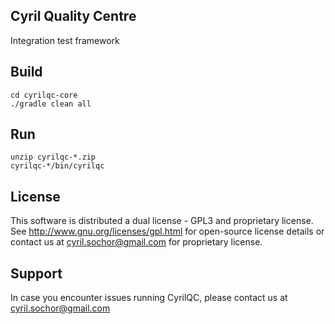 Cyril Quality Centre
--------------------
Integration test framework

Build
-----
    cd cyrilqc-core
    ./gradle clean all

Run
---
    unzip cyrilqc-*.zip
    cyrilqc-*/bin/cyrilqc

License
-------
This software is distributed a dual license - GPL3 and proprietary license.
See http://www.gnu.org/licenses/gpl.html for open-source license details or contact
us at cyril.sochor@gmail.com for proprietary license.

Support
-------
In case you encounter issues running CyrilQC, please contact us at cyril.sochor@gmail.com

